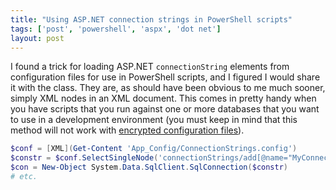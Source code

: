 ```yaml
---
title: "Using ASP.NET connection strings in PowerShell scripts"
tags: ['post', 'powershell', 'aspx', 'dot net']
layout: post
---
```


I found a trick for loading ASP.NET `connectionString` elements from
configuration files for use in PowerShell scripts, and I figured I would share
it with the class. They are, as should have been obvious to me much sooner,
simply XML nodes in an XML document. This comes in pretty handy when you have
scripts that you run against one or more databases that you want to use in a
development environment (you must keep in mind that this method will not work
with
[encrypted configuration files](https://docs.microsoft.com/en-us/previous-versions/aspnet/dtkwfdky%28v=vs.100%29)).

```powershell
$conf = [XML](Get-Content 'App_Config/ConnectionStrings.config')
$constr = $conf.SelectSingleNode('connectionStrings/add[@name="MyConnectionString"]').connectionString
$con = New-Object System.Data.SqlClient.SqlConnection($constr)
# etc.
```
